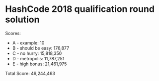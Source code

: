 # HashCode 2018 qualification round solution

Scores:
* A - example: 10
* B - should be easy: 176,877
* C - no hurry: 15,818,350
* D - metropolis: 11,787,251
* E - high bonus: 21,461,975

Total Score: 49,244,463
